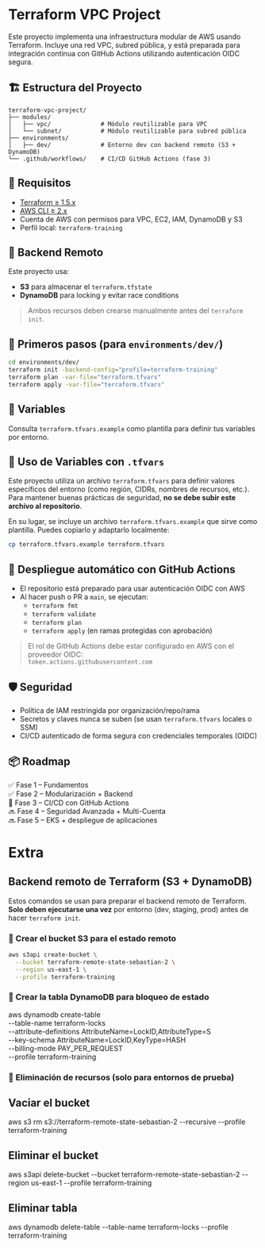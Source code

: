# Terraform VPC Project

Este proyecto implementa una infraestructura modular de AWS usando Terraform. Incluye una red VPC, subred pública, y está preparada para integración continua con GitHub Actions utilizando autenticación OIDC segura.

## 🏗️ Estructura del Proyecto

```
terraform-vpc-project/
├── modules/
│   ├── vpc/              # Módulo reutilizable para VPC
│   └── subnet/           # Módulo reutilizable para subred pública
├── environments/
│   ├── dev/              # Entorno dev con backend remoto (S3 + DynamoDB)
└── .github/workflows/    # CI/CD GitHub Actions (fase 3)
```

## 🧰 Requisitos

- [Terraform ≥ 1.5.x](https://www.terraform.io/downloads)
- [AWS CLI ≥ 2.x](https://docs.aws.amazon.com/cli/latest/userguide/install-cliv2.html)
- Cuenta de AWS con permisos para VPC, EC2, IAM, DynamoDB y S3
- Perfil local: `terraform-training`

## 🔐 Backend Remoto

Este proyecto usa:

- **S3** para almacenar el `terraform.tfstate`
- **DynamoDB** para locking y evitar race conditions

> Ambos recursos deben crearse manualmente antes del `terraform init`.

## 🧪 Primeros pasos (para `environments/dev/`)

```bash
cd environments/dev/
terraform init -backend-config="profile=terraform-training"
terraform plan -var-file="terraform.tfvars"
terraform apply -var-file="terraform.tfvars"
```

## 🔁 Variables

Consulta `terraform.tfvars.example` como plantilla para definir tus variables por entorno.

## 📄 Uso de Variables con `.tfvars`

Este proyecto utiliza un archivo `terraform.tfvars` para definir valores específicos del entorno (como región, CIDRs, nombres de recursos, etc.). Para mantener buenas prácticas de seguridad, **no se debe subir este archivo al repositorio**.

En su lugar, se incluye un archivo `terraform.tfvars.example` que sirve como plantilla. Puedes copiarlo y adaptarlo localmente:

```bash
cp terraform.tfvars.example terraform.tfvars
```

## 🔧 Despliegue automático con GitHub Actions

- El repositorio está preparado para usar autenticación OIDC con AWS
- Al hacer push o PR a `main`, se ejecutan:
  - `terraform fmt`
  - `terraform validate`
  - `terraform plan`
  - `terraform apply` (en ramas protegidas con aprobación)

> El rol de GitHub Actions debe estar configurado en AWS con el proveedor OIDC:  
> `token.actions.githubusercontent.com`

## 🛡️ Seguridad

- Política de IAM restringida por organización/repo/rama
- Secretos y claves nunca se suben (se usan `terraform.tfvars` locales o SSM)
- CI/CD autenticado de forma segura con credenciales temporales (OIDC)

## 📦 Roadmap

✅ Fase 1 – Fundamentos  
✅ Fase 2 – Modularización + Backend  
🚧 Fase 3 – CI/CD con GitHub Actions  
🔜 Fase 4 – Seguridad Avanzada + Multi-Cuenta  
🔜 Fase 5 – EKS + despliegue de aplicaciones


# Extra

## Backend remoto de Terraform (S3 + DynamoDB)

Estos comandos se usan para preparar el backend remoto de Terraform. **Solo deben ejecutarse una vez** por entorno (dev, staging, prod) antes de hacer `terraform init`.

### 🔹 Crear el bucket S3 para el estado remoto

```bash
aws s3api create-bucket \
  --bucket terraform-remote-state-sebastian-2 \
  --region us-east-1 \
  --profile terraform-training
```

### 🔹 Crear la tabla DynamoDB para bloqueo de estado

aws dynamodb create-table \
  --table-name terraform-locks \
  --attribute-definitions AttributeName=LockID,AttributeType=S \
  --key-schema AttributeName=LockID,KeyType=HASH \
  --billing-mode PAY_PER_REQUEST \
  --profile terraform-training

### 🧹 Eliminación de recursos (solo para entornos de prueba)

## Vaciar el bucket
aws s3 rm s3://terraform-remote-state-sebastian-2 --recursive --profile terraform-training

## Eliminar el bucket
aws s3api delete-bucket --bucket terraform-remote-state-sebastian-2 --region us-east-1 --profile terraform-training

## Eliminar tabla
aws dynamodb delete-table --table-name terraform-locks --profile terraform-training
